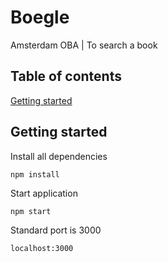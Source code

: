 # Boegle
Amsterdam OBA | To search a book

## Table of contents

[Getting started](##getting_started)

## Getting started

Install all dependencies
```
npm install
```

Start application
```
npm start
```

Standard port is 3000
```
localhost:3000
```


